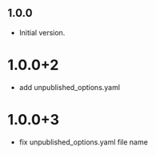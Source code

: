 ## 1.0.0

- Initial version.

# 1.0.0+2

- add unpublished_options.yaml

# 1.0.0+3

- fix unpublished_options.yaml file name